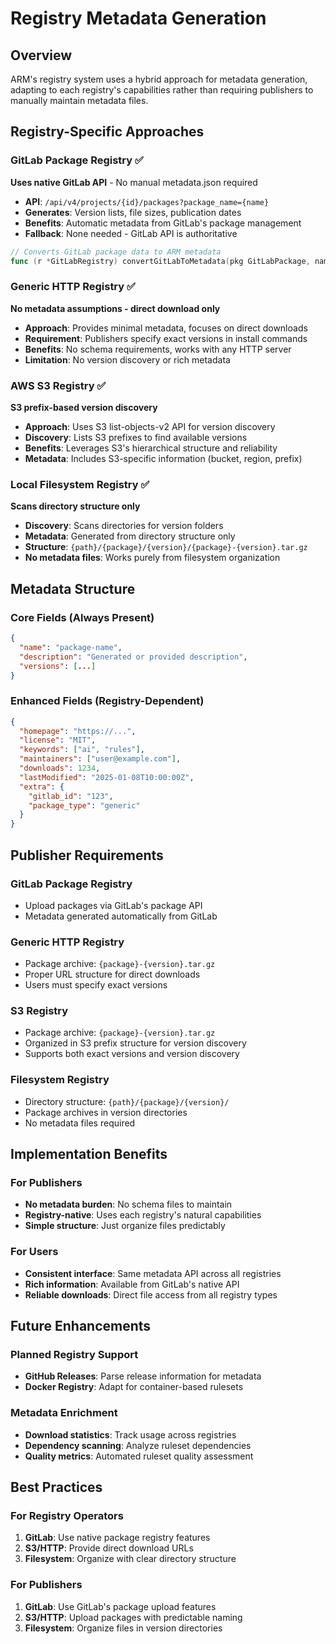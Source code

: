 # Registry Metadata Generation

## Overview

ARM's registry system uses a hybrid approach for metadata generation, adapting to each registry's capabilities rather than requiring publishers to manually maintain metadata files.

## Registry-Specific Approaches

### GitLab Package Registry ✅
**Uses native GitLab API** - No manual metadata.json required

- **API**: `/api/v4/projects/{id}/packages?package_name={name}`
- **Generates**: Version lists, file sizes, publication dates
- **Benefits**: Automatic metadata from GitLab's package management
- **Fallback**: None needed - GitLab API is authoritative

```go
// Converts GitLab package data to ARM metadata
func (r *GitLabRegistry) convertGitLabToMetadata(pkg GitLabPackage, name string) *Metadata
```

### Generic HTTP Registry ✅
**No metadata assumptions - direct download only**

- **Approach**: Provides minimal metadata, focuses on direct downloads
- **Requirement**: Publishers specify exact versions in install commands
- **Benefits**: No schema requirements, works with any HTTP server
- **Limitation**: No version discovery or rich metadata

### AWS S3 Registry ✅
**S3 prefix-based version discovery**

- **Approach**: Uses S3 list-objects-v2 API for version discovery
- **Discovery**: Lists S3 prefixes to find available versions
- **Benefits**: Leverages S3's hierarchical structure and reliability
- **Metadata**: Includes S3-specific information (bucket, region, prefix)

### Local Filesystem Registry ✅
**Scans directory structure only**

- **Discovery**: Scans directories for version folders
- **Metadata**: Generated from directory structure only
- **Structure**: `{path}/{package}/{version}/{package}-{version}.tar.gz`
- **No metadata files**: Works purely from filesystem organization

## Metadata Structure

### Core Fields (Always Present)
```json
{
  "name": "package-name",
  "description": "Generated or provided description",
  "versions": [...]
}
```

### Enhanced Fields (Registry-Dependent)
```json
{
  "homepage": "https://...",
  "license": "MIT",
  "keywords": ["ai", "rules"],
  "maintainers": ["user@example.com"],
  "downloads": 1234,
  "lastModified": "2025-01-08T10:00:00Z",
  "extra": {
    "gitlab_id": "123",
    "package_type": "generic"
  }
}
```

## Publisher Requirements

### GitLab Package Registry
- Upload packages via GitLab's package API
- Metadata generated automatically from GitLab

### Generic HTTP Registry
- Package archive: `{package}-{version}.tar.gz`
- Proper URL structure for direct downloads
- Users must specify exact versions

### S3 Registry
- Package archive: `{package}-{version}.tar.gz`
- Organized in S3 prefix structure for version discovery
- Supports both exact versions and version discovery

### Filesystem Registry
- Directory structure: `{path}/{package}/{version}/`
- Package archives in version directories
- No metadata files required

## Implementation Benefits

### For Publishers
- **No metadata burden**: No schema files to maintain
- **Registry-native**: Uses each registry's natural capabilities
- **Simple structure**: Just organize files predictably

### For Users
- **Consistent interface**: Same metadata API across all registries
- **Rich information**: Available from GitLab's native API
- **Reliable downloads**: Direct file access from all registry types

## Future Enhancements

### Planned Registry Support
- **GitHub Releases**: Parse release information for metadata
- **Docker Registry**: Adapt for container-based rulesets

### Metadata Enrichment
- **Download statistics**: Track usage across registries
- **Dependency scanning**: Analyze ruleset dependencies
- **Quality metrics**: Automated ruleset quality assessment

## Best Practices

### For Registry Operators
1. **GitLab**: Use native package registry features
2. **S3/HTTP**: Provide direct download URLs
3. **Filesystem**: Organize with clear directory structure

### For Publishers
1. **GitLab**: Use GitLab's package upload features
2. **S3/HTTP**: Upload packages with predictable naming
3. **Filesystem**: Organize files in version directories